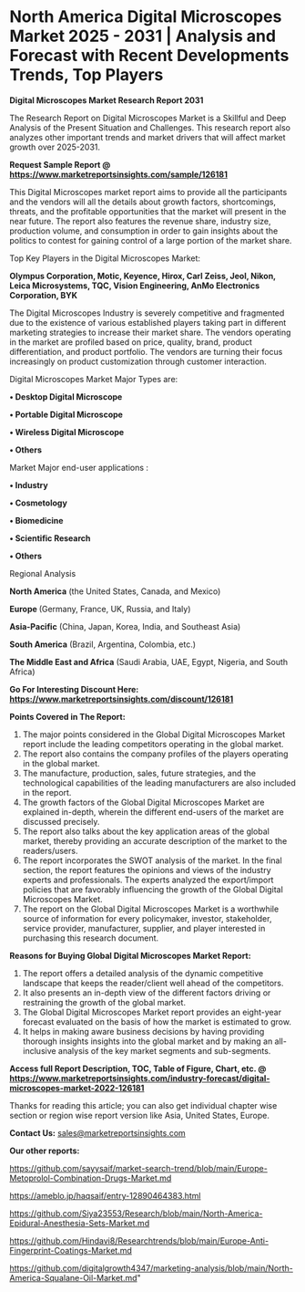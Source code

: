 # North America Digital Microscopes Market 2025 - 2031 | Analysis and Forecast with Recent Developments Trends, Top Players

<strong>Digital Microscopes Market Research Report 2031</strong>

The Research Report on Digital Microscopes Market is a Skillful and Deep Analysis of the Present Situation and Challenges. This research report also analyzes other important trends and market drivers that will affect market growth over 2025-2031.

<strong>Request Sample Report @ <a href=https://www.marketreportsinsights.com/sample/126181>https://www.marketreportsinsights.com/sample/126181</a></strong>

This Digital Microscopes market report aims to provide all the participants and the vendors will all the details about growth factors, shortcomings, threats, and the profitable opportunities that the market will present in the near future. The report also features the revenue share, industry size, production volume, and consumption in order to gain insights about the politics to contest for gaining control of a large portion of the market share.

Top Key Players in the Digital Microscopes Market:

<strong>Olympus Corporation, Motic, Keyence, Hirox, Carl Zeiss, Jeol, Nikon, Leica Microsystems, TQC, Vision Engineering, AnMo Electronics Corporation, BYK</strong>

The Digital Microscopes Industry is severely competitive and fragmented due to the existence of various established players taking part in different marketing strategies to increase their market share. The vendors operating in the market are profiled based on price, quality, brand, product differentiation, and product portfolio. The vendors are turning their focus increasingly on product customization through customer interaction.

Digital Microscopes Market Major Types are:

<strong>• Desktop Digital Microscope 

• Portable Digital Microscope

• Wireless Digital Microscope 

• Others</strong>

Market Major end-user applications :

<strong>• Industry 

• Cosmetology

• Biomedicine

• Scientific Research 

• Others</strong>

Regional Analysis

</u><strong><b>North America</b></strong> (the United States, Canada, and Mexico)

<strong><b>Europe </b></strong>(Germany, France, UK, Russia, and Italy)

<strong><b>Asia-Pacific</b></strong> (China, Japan, Korea, India, and Southeast Asia)

<strong><b>South America</b></strong> (Brazil, Argentina, Colombia, etc.)

<strong><b>The Middle East and Africa</b></strong> (Saudi Arabia, UAE, Egypt, Nigeria, and South Africa)

<strong>Go For Interesting Discount Here: <a href=https://www.marketreportsinsights.com/discount/126181>https://www.marketreportsinsights.com/discount/126181</a></strong>

<strong>Points Covered in The Report:</strong>
<ol>
  <li>The major points considered in the Global Digital Microscopes Market report include the leading competitors operating in the global market.</li>
  <li>The report also contains the company profiles of the players operating in the global market.</li>
  <li>The manufacture, production, sales, future strategies, and the technological capabilities of the leading manufacturers are also included in the report.</li>
  <li>The growth factors of the Global Digital Microscopes Market are explained in-depth, wherein the different end-users of the market are discussed precisely.</li>
  <li>The report also talks about the key application areas of the global market, thereby providing an accurate description of the market to the readers/users.</li>
  <li>The report incorporates the SWOT analysis of the market. In the final section, the report features the opinions and views of the industry experts and professionals. The experts analyzed the export/import policies that are favorably influencing the growth of the Global Digital Microscopes Market.</li>
  <li>The report on the Global Digital Microscopes Market is a worthwhile source of information for every policymaker, investor, stakeholder, service provider, manufacturer, supplier, and player interested in purchasing this research document.</li>
</ol>
<strong>Reasons for Buying Global Digital Microscopes Market Report:</strong>

<ol>
  <li>The report offers a detailed analysis of the dynamic competitive landscape that keeps the reader/client well ahead of the competitors.</li>
  <li>It also presents an in-depth view of the different factors driving or restraining the growth of the global market.</li>
  <li>The Global Digital Microscopes Market report provides an eight-year forecast evaluated on the basis of how the market is estimated to grow.</li>
  <li>It helps in making aware business decisions by having providing thorough insights insights into the global market and by making an all-inclusive analysis of the key market segments and sub-segments.</li>
</ol>
<strong>Access full Report Description, TOC, Table of Figure, Chart, etc. @ <a href=https://www.marketreportsinsights.com/industry-forecast/digital-microscopes-market-2022-126181>https://www.marketreportsinsights.com/industry-forecast/digital-microscopes-market-2022-126181</a></strong>


Thanks for reading this article; you can also get individual chapter wise section or region wise report version like Asia, United States, Europe.

<strong>Contact Us:</strong>
sales@marketreportsinsights.com

<strong>Our other reports:</strong>

<a href=https://github.com/sayysaif/market-search-trend/blob/main/Europe-Metoprolol-Combination-Drugs-Market.md>https://github.com/sayysaif/market-search-trend/blob/main/Europe-Metoprolol-Combination-Drugs-Market.md</a>

<a href=https://ameblo.jp/haqsaif/entry-12890464383.html>https://ameblo.jp/haqsaif/entry-12890464383.html</a>

<a href=https://github.com/Siya23553/Research/blob/main/North-America-Epidural-Anesthesia-Sets-Market.md>https://github.com/Siya23553/Research/blob/main/North-America-Epidural-Anesthesia-Sets-Market.md</a>

<a href=https://github.com/Hindavi8/Researchtrends/blob/main/Europe-Anti-Fingerprint-Coatings-Market.md>https://github.com/Hindavi8/Researchtrends/blob/main/Europe-Anti-Fingerprint-Coatings-Market.md</a>

<a href=https://github.com/digitalgrowth4347/marketing-analysis/blob/main/North-America-Squalane-Oil-Market.md>https://github.com/digitalgrowth4347/marketing-analysis/blob/main/North-America-Squalane-Oil-Market.md</a>"
